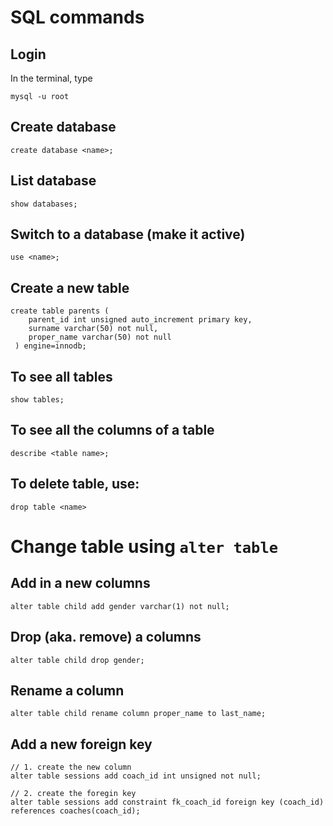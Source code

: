 # SQL commands

## Login

In the terminal, type

```
mysql -u root
```

## Create database

```
create database <name>;
```
## List database
```
show databases;
```

## Switch to a database (make it active)
```
use <name>;
```

## Create a new table
```
create table parents (
    parent_id int unsigned auto_increment primary key,
    surname varchar(50) not null,
    proper_name varchar(50) not null
 ) engine=innodb;
 ```

 ## To see all tables
 ```
 show tables;
 ```

 ## To see all the columns of a table
 ```
 describe <table name>;
 ```

 ## To delete table, use:

 ```
 drop table <name>
 ```

# Change table using `alter table`

 
## Add in a new columns

```
alter table child add gender varchar(1) not null;
```

## Drop (aka. remove) a columns
```
alter table child drop gender;
```

## Rename a column
```
alter table child rename column proper_name to last_name;
```

## Add a new foreign key
```
// 1. create the new column
alter table sessions add coach_id int unsigned not null;

// 2. create the foregin key
alter table sessions add constraint fk_coach_id foreign key (coach_id) references coaches(coach_id);
```